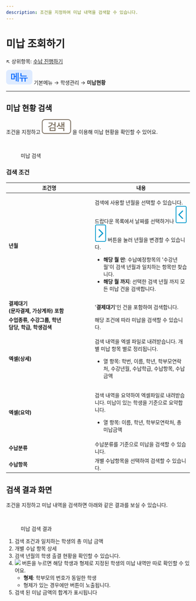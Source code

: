 ```yaml
---
description: 조건을 지정하여 미납 내역을 검색할 수 있습니다.
---
```


# 미납 조회하기

↖ 상위항목: [수납 진행하기](../receiving/)

![](../../.gitbook/assets/chip_menu.svg) 기본메뉴 → 학생관리 → **미납현황**

***

## 미납 현황 검색

조건을 지정하고 <img src="../../.gitbook/assets/Btn_Search.svg" alt="" data-size="original"> 을 이용해 미납 현황을 확인할 수 있어요.

<figure><img src="../../.gitbook/assets/미납현황_검색조건.png" alt=""><figcaption><p>미납 검색</p></figcaption></figure>

### 검색 조건

<table><thead><tr><th width="222">조건명</th><th>내용</th></tr></thead><tbody><tr><td><strong>년월</strong></td><td><p>검색에 사용할 년월을 선택할 수 있습니다. 드랍다운 목록에서 날짜를 선택하거나 <img src="../../.gitbook/assets/btn_left.png" alt="" data-size="line"><img src="../../.gitbook/assets/btn_right.png" alt="" data-size="line"> 버튼을 눌러 년월을 변경할 수 있습니다.</p><ul><li><strong>해당 월 만</strong>: 수납예정항목의 '수강년월'이 검색 년월과 일치하는 항목만 찾습니다. </li><li><strong>해당 월 까지</strong>: 선택한 검색 년월 까지 모든 미납 건을 검색합니다.</li></ul></td></tr><tr><td><strong>결제대기</strong><br><strong>(문자결제, 가상계좌) 포함</strong></td><td> '<strong>결제대기</strong>'인 건을 포함하여 검색합니다.</td></tr><tr><td><strong>수업종류, 수강그룹, 학년</strong><br><strong>담당, 학급, 학생검색</strong></td><td>해당 조건에 따라 미납을 검색할 수 있습니다.</td></tr><tr><td><strong>엑셀(상세)</strong></td><td><p>검색 내역을 엑셀 파일로 내려받습니다. 개별 미납 항목 별로 정리됩니다.</p><ul><li>열 항목: 학번, 이름, 학년, 학부모연락처, 수강년월, 수납학급, 수납항목, 수납금액</li></ul></td></tr><tr><td><strong>엑셀(요약)</strong></td><td><p>검색 내역을 요약하여 엑셀파일로 내려받습니다. 미납이 있는 학생을 기준으로 요약합니다.</p><ul><li>열 항목: 이름, 학년, 학부모연락처, 총 미납금액</li></ul></td></tr><tr><td><strong>수납분류</strong></td><td>수납분류를 기준으로 미납을 검색할 수 있습니다.</td></tr><tr><td><strong>수납항목</strong></td><td>개별 수납항목을 선택하여 검색할 수 있습니다.</td></tr></tbody></table>

## 검색 결과 화면

조건을 지정하고 미납 내역을 검색하면 아래와 같은 결과를 보실 수 있습니다.

<figure><img src="../../.gitbook/assets/미납검색결과.png" alt=""><figcaption><p>미납 검색 결과</p></figcaption></figure>

1. 검색 조건과 일치하는 학생의 총 미납 금액
2. 개별 수납 항목 상세
3. 검색 년월의 학생 출결 현황을 확인할 수 있습니다.
4. ![](../../.gitbook/assets/Btn_형제찾기.svg) 버튼을 누르면 해당 학생과 형제로 지정된 학생의 미납 내역만 따로 확인할 수 있어요.&#x20;
   * **형제**: 학부모의 번호가 동일한 학생
   * 형제가 있는 경우에만 버튼이 노출됩니다.
5. 검색 된 미납 금액의 합계가 표시됩니다
